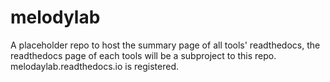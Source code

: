 # melodylab
A placeholder repo to host the summary page of all tools' readthedocs, the readthedocs page of each tools will be a subproject to this repo. melodaylab.readthedocs.io is registered.
